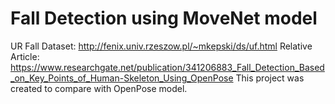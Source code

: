 # Fall Detection using MoveNet model
UR Fall Dataset: http://fenix.univ.rzeszow.pl/~mkepski/ds/uf.html
Relative Article: https://www.researchgate.net/publication/341206883_Fall_Detection_Based_on_Key_Points_of_Human-Skeleton_Using_OpenPose
This project was created to compare with OpenPose model.


